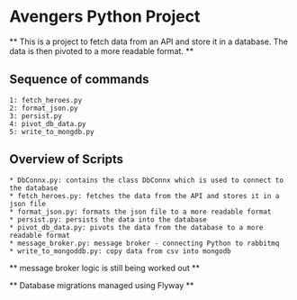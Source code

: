 
# Avengers Python Project

** This is a project to fetch data from an API and store it in a database. The data is then pivoted to a more readable format. **

##  Sequence of commands
    1: fetch_heroes.py
    2: format_json.py
    3: persist.py
    4: pivot_db_data.py
    5: write_to_mongdb.py 

##  Overview of Scripts
    * DbConnx.py: contains the class DbConnx which is used to connect to the database
    * fetch_heroes.py: fetches the data from the API and stores it in a json file
    * format_json.py: formats the json file to a more readable format
    * persist.py: persists the data into the database
    * pivot_db_data.py: pivots the data from the database to a more readable format
    * message_broker.py: message broker - connecting Python to rabbitmq
    * write_to_mongoddb.py: copy data from csv into mongodb

** message broker logic is still being worked out ** 

** Database migrations managed using Flyway ** 
